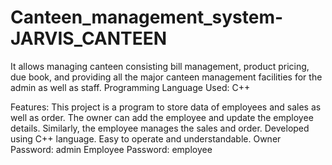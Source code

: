 # Canteen_management_system-JARVIS_CANTEEN
It allows managing canteen consisting bill management, product pricing, due book, and providing all the major canteen management facilities for the admin as well as staff. Programming Language Used: C++

Features:
This project is a program to store data of employees and sales as well as order.
The owner can add the employee and update the employee details.
Similarly, the employee manages the sales and order.
Developed using C++ language.
Easy to operate and understandable.
Owner Password: admin
Employee Password: employee
